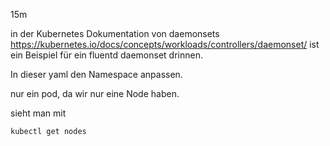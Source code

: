 15m

in der Kubernetes Dokumentation von daemonsets https://kubernetes.io/docs/concepts/workloads/controllers/daemonset/ ist ein Beispiel für ein fluentd daemonset drinnen. 

In dieser yaml den Namespace anpassen.

nur ein pod, da wir nur eine Node haben.

sieht man mit 

```sh
kubectl get nodes
```